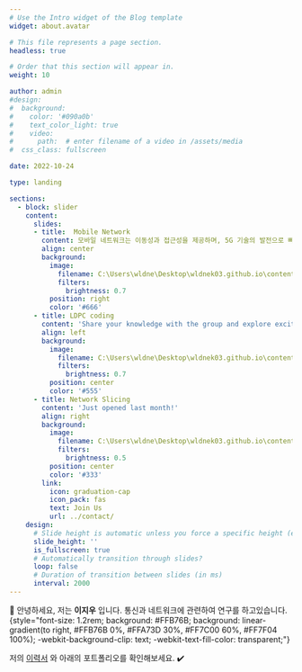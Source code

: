 ```yaml
---
# Use the Intro widget of the Blog template
widget: about.avatar

# This file represents a page section.
headless: true

# Order that this section will appear in.
weight: 10

author: admin
#design:
#  background:
#    color: '#090a0b'
#    text_color_light: true
#    video:
#      path:  # enter filename of a video in /assets/media
#  css_class: fullscreen

date: 2022-10-24

type: landing

sections:
  - block: slider
    content:
      slides:
      - title:  Mobile Network 
        content: 모바일 네트워크는 이동성과 접근성을 제공하며, 5G 기술의 발전으로 빠르고 효율적인 통신을 가능하게 하여 미래의 네트워크 혁신을 이끌고 있습니다.
        align: center
        background:
          image:
            filename: C:\Users\wldne\Desktop\wldnek03.github.io\content\home\computer.jpg
            filters:
              brightness: 0.7
          position: right
          color: '#666'
      - title: LDPC coding
        content: 'Share your knowledge with the group and explore exciting new topics together!'
        align: left
        background:
          image:
            filename: C:\Users\wldne\Desktop\wldnek03.github.io\content\home\LDPC.jpg
            filters:
              brightness: 0.7
          position: center
          color: '#555'
      - title: Network Slicing
        content: 'Just opened last month!'
        align: right
        background:
          image:
            filename: C:\Users\wldne\Desktop\wldnek03.github.io\content\home\slice.jpg
            filters:
              brightness: 0.5
          position: center
          color: '#333'
        link:
          icon: graduation-cap
          icon_pack: fas
          text: Join Us
          url: ../contact/
    design:
      # Slide height is automatic unless you force a specific height (e.g. '400px')
      slide_height: ''
      is_fullscreen: true
      # Automatically transition through slides?
      loop: false
      # Duration of transition between slides (in ms)
      interval: 2000
---
```


👋 안녕하세요, 저는 **이지우** 입니다. 통신과 네트워크에 관련하여 연구를 하고있습니다. 
{style="font-size: 1.2rem; background: #FFB76B; background: linear-gradient(to right, #FFB76B 0%, #FFA73D 30%, #FF7C00 60%, #FF7F04 100%); -webkit-background-clip: text; -webkit-text-fill-color: transparent;"}


저의 [이력서](about/) 와 아래의 포트폴리오를 확인해보세요. ✔️
